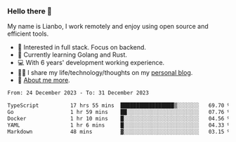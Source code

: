 ### Hello there 👋

My name is Lianbo, I work remotely and enjoy using open source and efficient tools.

- 🔭 Interested in full stack. Focus on backend.
- 🌱 Currently learning Golang and Rust.
- 💻 With 6 years' development working experience.
- ✍🏻 I share my life/technology/thoughts on my [personal blog](https://godruoyi.com).
- 👒 [About me more](https://godruoyi.com/posts/About-godruoyi).

<!--START_SECTION:waka-->

```txt
From: 24 December 2023 - To: 31 December 2023

TypeScript          17 hrs 55 mins  █████████████████▒░░░░░░░   69.70 %
Go                  1 hr 59 mins    ██░░░░░░░░░░░░░░░░░░░░░░░   07.76 %
Docker              1 hr 10 mins    █░░░░░░░░░░░░░░░░░░░░░░░░   04.56 %
YAML                1 hr 6 mins     █░░░░░░░░░░░░░░░░░░░░░░░░   04.33 %
Markdown            48 mins         ▓░░░░░░░░░░░░░░░░░░░░░░░░   03.15 %
```

<!--END_SECTION:waka-->
